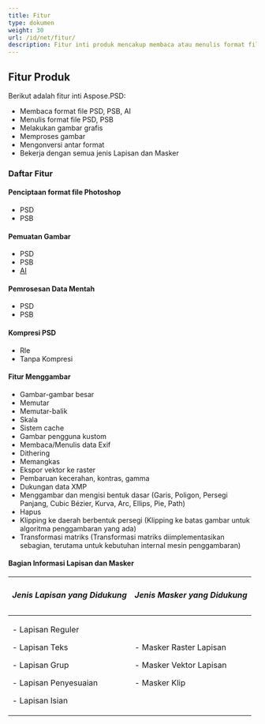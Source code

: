 ```yaml
---
title: Fitur
type: dokumen
weight: 30
url: /id/net/fitur/
description: Fitur inti produk mencakup membaca atau menulis format file PSD, PSB, AI, melakukan gambar grafis, memproses gambar, dan bekerja dengan Lapisan dan Masker.
---
```


## **Fitur Produk**
Berikut adalah fitur inti Aspose.PSD:

- Membaca format file PSD, PSB, AI
- Menulis format file PSD, PSB
- Melakukan gambar grafis
- Memproses gambar
- Mengonversi antar format
- Bekerja dengan semua jenis Lapisan dan Masker
### **Daftar Fitur**
#### **Penciptaan format file Photoshop**
- PSD
- PSB
#### **Pemuatan Gambar**
- PSD
- PSB
- [AI](/id/psd/net/format-adobe-illustrator-ai/)
#### **Pemrosesan Data Mentah**
- PSD
- PSB
#### **Kompresi PSD**
- Rle
- Tanpa Kompresi
#### **Fitur Menggambar**
- Gambar-gambar besar
- Memutar
- Memutar-balik
- Skala
- Sistem cache
- Gambar pengguna kustom
- Membaca/Menulis data Exif
- Dithering
- Memangkas
- Ekspor vektor ke raster
- Pembaruan kecerahan, kontras, gamma
- Dukungan data XMP
- Menggambar dan mengisi bentuk dasar (Garis, Poligon, Persegi Panjang, Cubic Bézier, Kurva, Arc, Ellips, Pie, Path)
- Hapus
- Klipping ke daerah berbentuk persegi (Klipping ke batas gambar untuk algoritma penggambaran yang ada)
- Transformasi matriks (Transformasi matriks diimplementasikan sebagian, terutama untuk kebutuhan internal mesin penggambaran)
#### **Bagian Informasi Lapisan dan Masker**

|<h5>**Jenis Lapisan yang Didukung**</h5>|<h5>**Jenis Masker yang Didukung**</h5>|
| :- | :- |
|<p>- Lapisan Reguler</p><p>- Lapisan Teks</p><p>- Lapisan Grup</p><p>- Lapisan Penyesuaian</p><p>- Lapisan Isian</p>|<p>- Masker Raster Lapisan</p><p>- Masker Vektor Lapisan</p><p>- Masker Klip</p>|
